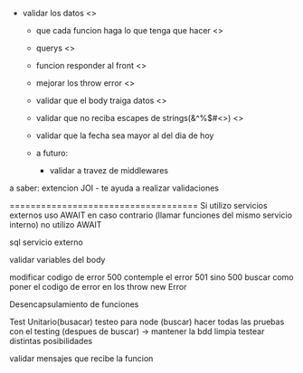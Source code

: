 - validar los datos <>
    - que cada funcion haga lo que tenga que hacer <>
    - querys    <>

    - funcion responder al front <>
  
    - mejorar los throw error <>

    - validar que el body traiga datos <>

    - validar que no reciba escapes de strings(&^%$#<>) <>

    - validar que la fecha sea mayor al del dia de hoy 
    
    - a futuro:
      - validar a travez de middlewares

a saber: extencion JOI - te ayuda a realizar validaciones

====================================
Si utilizo servicios externos uso AWAIT en caso contrario (llamar funciones del mismo servicio interno) no utilizo AWAIT 

sql servicio externo

validar variables del body 

modificar codigo de error 500
contemple el error 501 sino 500 
buscar como poner el codigo de error en los throw new Error

Desencapsulamiento de funciones

Test Unitario(busacar)
testeo para node (buscar)
hacer todas las pruebas con el testing (despues de buscar) -> mantener la bdd limpia 
testear distintas posibilidades

validar mensajes que recibe la funcion 